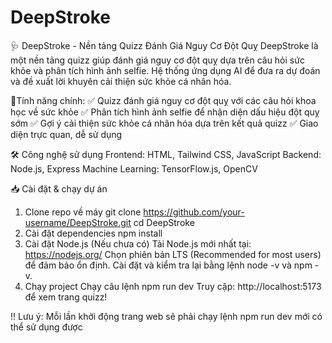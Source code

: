 # DeepStroke
🩺 DeepStroke - Nền tảng Quizz Đánh Giá Nguy Cơ Đột Quỵ
DeepStroke là một nền tảng quizz giúp đánh giá nguy cơ đột quỵ dựa trên câu hỏi sức khỏe và phân tích hình ảnh selfie. Hệ thống ứng dụng AI để đưa ra dự đoán và đề xuất lời khuyên cải thiện sức khỏe cá nhân hóa.

🚀Tính năng chính:
✅ Quizz đánh giá nguy cơ đột quỵ với các câu hỏi khoa học về sức khỏe
✅ Phân tích hình ảnh selfie để nhận diện dấu hiệu đột quỵ sớm
✅ Gợi ý cải thiện sức khỏe cá nhân hóa dựa trên kết quả quizz
✅ Giao diện trực quan, dễ sử dụng

🛠 Công nghệ sử dụng
Frontend: HTML, Tailwind CSS, JavaScript
Backend: Node.js, Express
Machine Learning: TensorFlow.js, OpenCV

📥 Cài đặt & chạy dự án
1. Clone repo về máy
git clone https://github.com/your-username/DeepStroke.git
cd DeepStroke
2. Cài đặt dependencies
npm install
3. Cài đặt Node.js (Nếu chưa có)
Tải Node.js mới nhất tại: https://nodejs.org/
Chọn phiên bản LTS (Recommended for most users) để đảm bảo ổn định.
Cài đặt và kiểm tra lại bằng lệnh node -v và npm -v.
4. Chạy project
Chạy câu lệnh npm run dev
Truy cập: http://localhost:5173 để xem trang quizz!

!! Lưu ý: Mỗi lần khởi động trang web sẽ phải chạy lệnh npm run dev mới có thể sử dụng được
